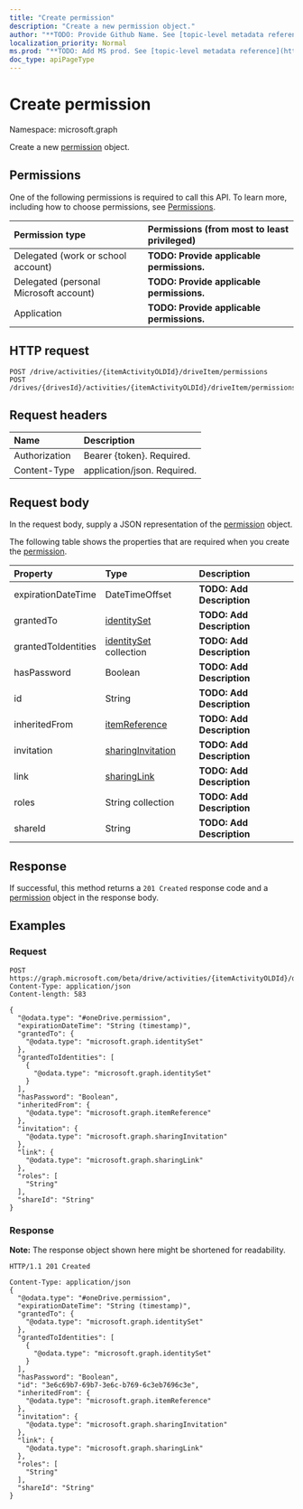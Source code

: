 ```yaml
---
title: "Create permission"
description: "Create a new permission object."
author: "**TODO: Provide Github Name. See [topic-level metadata reference](https://msgo.azurewebsites.net/add/document/guidelines/metadata.html#topic-level-metadata)**"
localization_priority: Normal
ms.prod: "**TODO: Add MS prod. See [topic-level metadata reference](https://msgo.azurewebsites.net/add/document/guidelines/metadata.html#topic-level-metadata)**"
doc_type: apiPageType
---
```


# Create permission
Namespace: microsoft.graph

Create a new [permission](../resources/permission.md) object.

## Permissions
One of the following permissions is required to call this API. To learn more, including how to choose permissions, see [Permissions](/graph/permissions-reference).

|Permission type|Permissions (from most to least privileged)|
|:---|:---|
|Delegated (work or school account)|**TODO: Provide applicable permissions.**|
|Delegated (personal Microsoft account)|**TODO: Provide applicable permissions.**|
|Application|**TODO: Provide applicable permissions.**|

## HTTP request

<!-- {
  "blockType": "ignored"
}
-->
``` http
POST /drive/activities/{itemActivityOLDId}/driveItem/permissions
POST /drives/{drivesId}/activities/{itemActivityOLDId}/driveItem/permissions
```

## Request headers
|Name|Description|
|:---|:---|
|Authorization|Bearer {token}. Required.|
|Content-Type|application/json. Required.|

## Request body
In the request body, supply a JSON representation of the [permission](../resources/permission.md) object.

The following table shows the properties that are required when you create the [permission](../resources/permission.md).

|Property|Type|Description|
|:---|:---|:---|
|expirationDateTime|DateTimeOffset|**TODO: Add Description**|
|grantedTo|[identitySet](../resources/identityset.md)|**TODO: Add Description**|
|grantedToIdentities|[identitySet](../resources/identityset.md) collection|**TODO: Add Description**|
|hasPassword|Boolean|**TODO: Add Description**|
|id|String|**TODO: Add Description**|
|inheritedFrom|[itemReference](../resources/itemreference.md)|**TODO: Add Description**|
|invitation|[sharingInvitation](../resources/sharinginvitation.md)|**TODO: Add Description**|
|link|[sharingLink](../resources/sharinglink.md)|**TODO: Add Description**|
|roles|String collection|**TODO: Add Description**|
|shareId|String|**TODO: Add Description**|



## Response

If successful, this method returns a `201 Created` response code and a [permission](../resources/permission.md) object in the response body.

## Examples

### Request
<!-- {
  "blockType": "request",
  "name": "create_permission_from_"
}
-->
``` http
POST https://graph.microsoft.com/beta/drive/activities/{itemActivityOLDId}/driveItem/permissions
Content-Type: application/json
Content-length: 583

{
  "@odata.type": "#oneDrive.permission",
  "expirationDateTime": "String (timestamp)",
  "grantedTo": {
    "@odata.type": "microsoft.graph.identitySet"
  },
  "grantedToIdentities": [
    {
      "@odata.type": "microsoft.graph.identitySet"
    }
  ],
  "hasPassword": "Boolean",
  "inheritedFrom": {
    "@odata.type": "microsoft.graph.itemReference"
  },
  "invitation": {
    "@odata.type": "microsoft.graph.sharingInvitation"
  },
  "link": {
    "@odata.type": "microsoft.graph.sharingLink"
  },
  "roles": [
    "String"
  ],
  "shareId": "String"
}
```


### Response
**Note:** The response object shown here might be shortened for readability.
<!-- {
  "blockType": "response",
  "truncated": true,
  "@odata.type": "oneDrive.permission"
}
-->
``` http
HTTP/1.1 201 Created

Content-Type: application/json
{
  "@odata.type": "#oneDrive.permission",
  "expirationDateTime": "String (timestamp)",
  "grantedTo": {
    "@odata.type": "microsoft.graph.identitySet"
  },
  "grantedToIdentities": [
    {
      "@odata.type": "microsoft.graph.identitySet"
    }
  ],
  "hasPassword": "Boolean",
  "id": "3e6c69b7-69b7-3e6c-b769-6c3eb7696c3e",
  "inheritedFrom": {
    "@odata.type": "microsoft.graph.itemReference"
  },
  "invitation": {
    "@odata.type": "microsoft.graph.sharingInvitation"
  },
  "link": {
    "@odata.type": "microsoft.graph.sharingLink"
  },
  "roles": [
    "String"
  ],
  "shareId": "String"
}
```

